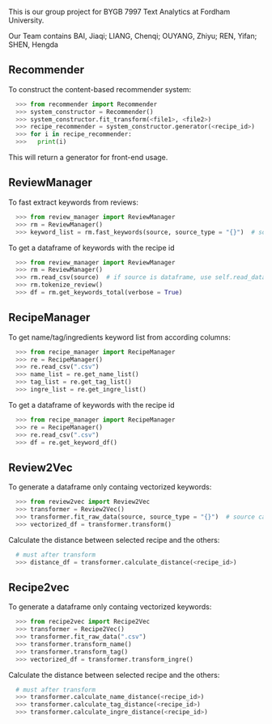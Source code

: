 This is our group project for BYGB 7997 Text Analytics at Fordham University. 

Our Team contains BAI, Jiaqi; LIANG, Chenqi; OUYANG, Zhiyu; REN, Yifan; SHEN, Hengda

Recommender
-------
To construct the content-based recommender system:
```python
  >>> from recommender import Recommender
  >>> system_constructor = Recommender()
  >>> system_constructor.fit_transform(<file1>, <file2>)
  >>> recipe_recommender = system_constructor.generator(<recipe_id>)
  >>> for i in recipe_recommender:
  >>>   print(i)
  ```
This will return a generator for front-end usage.
  
ReviewManager
-------
To fast extract keywords from reviews:
```python
  >>> from review_manager import ReviewManager
  >>> rm = ReviewManager()
  >>> keyword_list = rm.fast_keywords(source, source_type = "{}")  # source can be a csv file or a dataframe
  ```
To get a dataframe of keywords with the recipe id
```python
  >>> from review_manager import ReviewManager
  >>> rm = ReviewManager()
  >>> rm.read_csv(source)  # if source is dataframe, use self.read_dataframe
  >>> rm.tokenize_review()
  >>> df = rm.get_keywords_total(verbose = True)
  ```
RecipeManager
-------
To get name/tag/ingredients keyword list from according columns:
```python
  >>> from recipe_manager import RecipeManager
  >>> re = RecipeManager()
  >>> re.read_csv(".csv")
  >>> name_list = re.get_name_list()
  >>> tag_list = re.get_tag_list()
  >>> ingre_list = re.get_ingre_list()
  ```
To get a dataframe of keywords with the recipe id
```python
  >>> from recipe_manager import RecipeManager
  >>> re = RecipeManager()
  >>> re.read_csv(".csv")
  >>> df = re.get_keyword_df()
  ```
  
Review2Vec
-------
To generate a dataframe only containg vectorized keywords:
```python
  >>> from review2vec import Review2Vec
  >>> transformer = Review2Vec()
  >>> transformer.fit_raw_data(source, source_type = "{}")  # source can be a csv file or a dataframe
  >>> vectorized_df = transformer.transform()
  ```
Calculate the distance between selected recipe and the others:
```python
  # must after transform
  >>> distance_df = transformer.calculate_distance(<recipe_id>)
  ```
Recipe2vec
------
To generate a dataframe only containg vectorized keywords:
```python
  >>> from recipe2vec import Recipe2Vec
  >>> transformer = Recipe2Vec()
  >>> transformer.fit_raw_data(".csv")
  >>> transformer.transform_name()
  >>> transformer.transform_tag()
  >>> vectorized_df = transformer.transform_ingre()
  ```
Calculate the distance between selected recipe and the others:
```python
  # must after transform
  >>> transformer.calculate_name_distance(<recipe_id>)
  >>> transformer.calculate_tag_distance(<recipe_id>)
  >>> transformer.calculate_ingre_distance(<recipe_id>)
  ```
